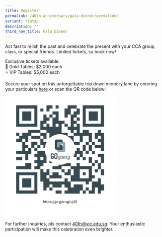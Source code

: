 ```yaml
---
title: Register
permalink: /40th-anniversary/gala-dinner/permalink/
variant: tiptap
description: ""
third_nav_title: Gala Dinner
---
```

<p>Act fast to relish the past and celebrate the present with your CCA group, class, or special friends. Limited tickets, so book now!</p><p></p><p>Exclusive tickets available:<br>🌟 Gold Tables: $2,000 each<br>⭐️ VIP Tables: $5,000 each</p><p></p><p>Secure your spot on this unforgettable trip down memory lane by entering your particulars <a href="https://go.gov.sg/vj40" rel="noopener noreferrer nofollow" target="_blank">here</a> or scan the QR code below:&nbsp;</p><div class="isomer-image-wrapper"><img style="width: 70%;" height="auto" width="100%" alt="" src="/images/40th Anni/dinner qr.jpeg"></div><p>For further inquiries, pls contact <a href="mailto:40th@vjc.edu.sg" rel="noopener noreferrer nofollow" target="_blank">40th@vjc.edu.sg</a>. Your enthusiastic participation will make this celebration even brighter.</p>